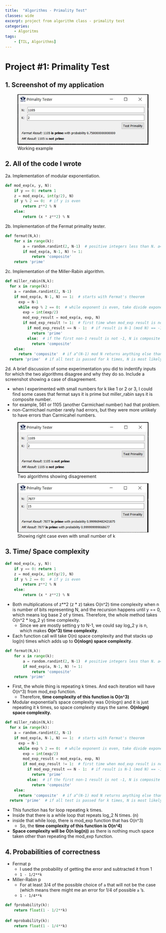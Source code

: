 ```yaml
---
title:  "Algorithms - Primality Test"
classes: wide
excerpt: project from algorithm class - primality test
categories: 
    - Algoritms
tags: 
    - [TIL, Algorithms]
---
```


# Project #1: Primality Test

## 1. Screenshot of my application

<figure class="align-center">
    <a href="/assets/images/android/mvc.png"><img src="/assets/images/algorithms/primality_test1.png"></a>
    <figcaption> Working example </figcaption>
</figure>


## 2. All of the code I wrote

2a. Implementation of modular exponentiation.

```python
def mod_exp(x, y, N):
    if y == 0: return 1
    z = mod_exp(x, int(y/2), N)
    if y % 2 == 0:  # if y is even
        return z**2 % N
    else:
        return (x * z**2) % N
```

2b. Implementation of the Fermat primality tester.

```python
def fermat(N,k):
    for x in range(k):
        a = random.randint(2, N-1)  # positive integers less than N. a=1 is not useful so not included.
        if mod_exp(a, N-1, N) != 1:
            return 'composite'
    return 'prime'
```

2c. Implementation of the Miller-Rabin algorithm.

```python
def miller_rabin(N,k):
  for x in range(k):
    a = random.randint(2, N-1)
    if mod_exp(a, N-1, N) == 1:  # starts with Fermat's theorem
      exp = N-1
      while exp % 2 == 0:  # while exponent is even, take divide exponent by 2 (take the square root)
        exp = int(exp/2)
        mod_exp_result = mod_exp(a, exp, N)
        if mod_exp_result != 1:  # first time when mod_exp result is not 1
          if mod_exp_result == N - 1:  # if result is N-1 (mod N) == -1 (mod N)
            return 'prime'
          else:  # if the first non-1 result is not -1, N is composite
            return 'composite'
    else:
      return 'composite'  # if a^(N-1) mod N returns anything else than 1, it is composite.
  return 'prime'  # if all test is passed for k times, N is most likely a prime number.
```

2d. A brief discussion of some experimentation you did to indentify inputs for which the two algorithms disagree and why they do so. Include a screenshot showing a case of disagreement.

- when I experimented with small numbers for k like 1 or 2 or 3, I could find some cases that fermat says it is prime but miller_rabin says it is composite number.
- for example, 561 or 1105 (another Carmichael number) had that problem.
- non-Carmichael number rarely had errors, but they were more unlikely to have errors than Carmicahel numbers.

<figure class="align-left">
    <a href="/assets/images/android/mvc.png"><img src="/assets/images/algorithms/primality_test2.png"></a>
    <figcaption> Two algorithms showing disagreement </figcaption>
</figure>

<figure class="align-right">
    <a href="/assets/images/android/mvc.png"><img src="/assets/images/algorithms/primality_test3.png"></a>
    <figcaption> Showing right case even with small number of k </figcaption>
</figure>

## 3. Time/ Space complexity

```python
def mod_exp(x, y, N):
    if y == 0: return 1
    z = mod_exp(x, int(y/2), N)
    if y % 2 == 0:  # if y is even
        return z**2 % N
    else:
        return (x * z**2) % N
```

- Both multiplications of z**2 (z * z) takes O(n^2) time complexity when n is number of bits representing N, and the recursion happens until y == 0, which means log base 2 of y times. Therefore, the whole method takes O(n^2 * log_2 y) time complexity.
    - Since we are mostly setting y to N-1, we could say log_2 y is n, which makes **O(n^3)**  **time complexity**.
- Each function call will take O(n) space complexity and that stacks up log(n) times which adds up to **O(nlogn) space complexity**.

```python
def fermat(N,k):
    for x in range(k):
        a = random.randint(2, N-1)  # positive integers less than N. a=1 is not useful so not included.
        if mod_exp(a, N-1, N) != 1:
            return 'composite'
    return 'prime'
```

- First, the whole thing is repeating k times. And each iteration will have O(n^3) from mod_exp function.
    - Therefore, **time complexity of this function is O(n^3)**
- Modular exponential’s space complexity was O(nlogn) and it is just repeating it k times, so space complexity stays the same. **O(nlogn) space complexity.**

```python
def miller_rabin(N,k):
  for x in range(k):
    a = random.randint(2, N-1)
    if mod_exp(a, N-1, N) == 1:  # starts with Fermat's theorem
      exp = N-1
      while exp % 2 == 0:  # while exponent is even, take divide exponent by 2 (take the square root)
        exp = int(exp/2)
        mod_exp_result = mod_exp(a, exp, N)
        if mod_exp_result != 1:  # first time when mod_exp result is not 1
          if mod_exp_result == N - 1:  # if result is N-1 (mod N) == -1 (mod N)
            return 'prime'
          else:  # if the first non-1 result is not -1, N is composite
            return 'composite'
    else:
      return 'composite'  # if a^(N-1) mod N returns anything else than 1, it is composite.
  return 'prime'  # if all test is passed for k times, N is most likely a prime number.
```

- This function has for loop repeating k times.
- Inside that there is a while loop that repeats log_2 N times. (n)
- inside that while loop, there is mod_exp function that has O(n^3)
    - So, the **time complexity of this function is O(n^4)**
- **Space complexity will be O(n log(n))** as there is nothing much space taken other than repeating the mod_exp function.

## 4. Probabilities of correctness

- Fermat p
    - I used the probability of getting the error and subtracted it from 1
    - `1 - 1/2**k`
- Miller-Rabin p
    - For at least 3/4 of the possible choice of `a` that will not be the case (which means there might me an error for 1/4 of possible `a` ’s.
    - `1 - 1/4**k`

```python
def fprobability(k):
    return float(1 - 1/2**k) 

def mprobability(k):
    return float(1 - 1/4**k) 
```